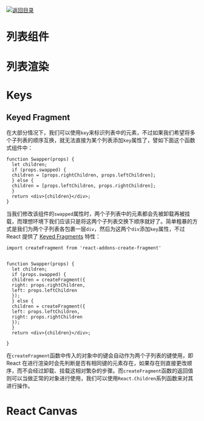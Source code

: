 [![返回目录](https://parg.co/UY3)](https://parg.co/U0I)

# 列表组件

# 列表渲染

# Keys

## Keyed Fragment

在大部分情况下，我们可以使用`key`来标识列表中的元素，不过如果我们希望将多个子列表的顺序互换，就无法直接为某个列表添加`key`属性了，譬如下面这个函数式组件中：

```
function Swapper(props) {
  let children;
  if (props.swapped) {
  children = [props.rightChildren, props.leftChildren];
  } else {
  children = [props.leftChildren, props.rightChildren];
  }
  return <div>{children}</div>;
}
```

当我们修改该组件的`swapped`属性时，两个子列表中的元素都会先被卸载再被挂载，而理想环境下我们应该只是将这两个子列表交换下顺序就好了。简单粗暴的方式是我们为两个子列表各包裹一层`div`，然后为这两个`div`添加`key`属性，不过 React 提供了 [Keyed Fragments](https://facebook.github.io/react/docs/create-fragment.html) 特性：

```
import createFragment from 'react-addons-create-fragment'


function Swapper(props) {
  let children;
  if (props.swapped) {
  children = createFragment({
  right: props.rightChildren,
  left: props.leftChildren
  });
  } else {
  children = createFragment({
  left: props.leftChildren,
  right: props.rightChildren
  });
  }
  return <div>{children}</div>;

}
```

在`createFragment`函数中传入的对象中的键会自动作为两个子列表的键使用，即 React 在进行渲染时会先判断是否有相同键的元素存在，如果存在则直接更改顺序，而不会经过卸载、挂载这相对繁杂的步骤。而`createFragment`函数的返回值则可以当做正常的对象进行使用，我们可以使用`React.Children`系列函数来对其进行操作。

# React Canvas
